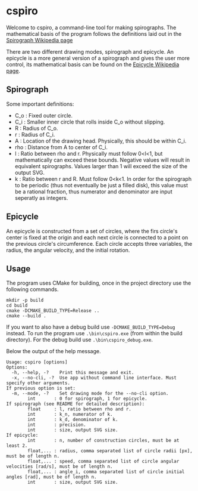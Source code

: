 # cspiro
Welcome to cspiro, a command-line tool for making spirographs.
The mathematical basis of the program follows the definitions laid out in the [Spirograph Wikipedia page](https://en.wikipedia.org/wiki/Spirograph#Mathematical_basis)

There are two different drawing modes, spirograph and epicycle. An epicycle is a more general version of a spirograph and gives the user more control, its mathematical basis can be found on the [Epicycle Wikipedia page](https://en.wikipedia.org/wiki/Deferent_and_epicycle#Mathematical_formalism).

## Spirograph
Some important definitions:
- C_o : Fixed outer circle.
- C_i : Smaller inner circle that rolls inside C_o without slipping.
- R : Radius of C_o.
- r : Radius of C_i.
- A : Location of the drawing head. Physically, this should be within C_i.
- rho : Distance from A to center of C_i.
- l : Ratio between rho and r. Physically must follow 0<l<1, but mathematically can exceed these bounds. Negative values will result in equivalent spirographs. Values larger than 1 will exceed the size of the output SVG.
- k : Ratio between r and R. Must follow 0<k<1. In order for the spirograph to be periodic (thus not eventually be just a filled disk), this value must be a rational fraction, thus numerator and denominator are input seperatly as integers.

## Epicycle
An epicycle is constructed from a set of circles, where the firs circle's center is fixed at the origin and each next circle is connected to a point on the previous circle's circumference. Each circle accepts three variables, the radius, the angular velocity, and the initial rotation.

## Usage
The program uses CMake for building, once in the project directory use the following commands.

```
mkdir -p build
cd build
cmake -DCMAKE_BUILD_TYPE=Release ..
cmake --build .
```

If you want to also have a debug build use `-DCMAKE_BUILD_TYPE=Debug` instead.
To run the program use `.\bin\cspiro.exe` (from within the build directory). For the debug build use `.\bin\cspiro_debug.exe`.

Below the output of the help message.
```
Usage: cspiro [options]
Options:
  -h, --help, -?    Print this message and exit.
  -x, --no-cli, -?  Use app without command line interface. Must specify other arguments.
If previous option is set:
  -m, --mode, -?    Set drawing mode for the --no-cli option.
        int       : 0 for spirograph, 1 for epicycle.
If spirograph (see README for detailed description):
        float     : l, ratio between rho and r.
        int       : k_n, numerator of k.
        int       : k_d, denominator of k.
        int       : precision.
        int       : size, output SVG size.
If epicycle:
        int       : n, number of construction circles, must be at least 2.
        float,... : radius, comma separated list of circle radii [px], must be of length n.
        float,... : speed, comma separated list of circle angular velocities [rad/s], must be of length n.
        float,... : angle_i, comma separated list of circle initial angles [rad], must be of length n.
        int       : size, output SVG size.
```